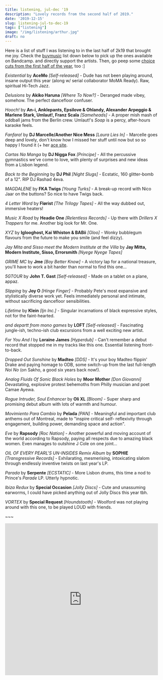 ```yaml
---
title: listening, jul-dec '19
description: "Lovely records from the second half of 2019."
date: '2019-12-15'
slug: listening-jul-to-dec-19
tags: ["listening"]
image: "/img/listening/arthur.jpg"
draft: no
---
```


Here is a list of stuff I was listening to in the last half of 2k19 that brought me joy. Check the [buymusic](https://buymusic.club/) list down below to pick up the ones available on Bandcamp. and directly support the artists. Then, go peep some [choice cuts from the first half of the year](https://ewen.io/2019/06/20/listening-jan-to-jun-19/), too :]

*Existential* by **AceMo** *[Self-released]* - Dude has not been playing around, insane output this year (along w/ serial collaborator MoMA Ready). Raw, spiritual Hi-Tech Jazz.

*Delusions* by **Akiko Haruna** *[Where To Now?]* - Deranged made vibey, somehow. The perfect dancefloor confuser.

*Hooch!* by **An-i, Anklepants, Epsilove & Ohlandy, Alexander Arpeggio & Marlene Stark, Umlaut!, Franz Scala** *[Sameheads]* - A proper mish mash of oddball jams from the Berlin crew. Umlaut!'s *Soap* is a percy, after-hours karaoke feels.

*Fanfara!* by **DJ Marcelle/Another Nice Mess** *[Laura Lies In]* - Marcelle goes deep and lovely, don't know how I missed her stuff until now but so so happy I found it (+ her [ace site](http://www.anothernicemess.com/index.html). 

*Cartas Na Manga* by **DJ Nigga Fox** *[Príncipe]* - All the percussive gymnastics we've come to love, with plenty of surprises and new ideas from a Lisbon legend.

*Back to the Beginning* by **DJ Phil** *[Night Slugs]* - Ecstatic, 160 glitter-bomb of a 12". RIP DJ Rashad 4eva.

*MAGDALENE* by **FKA Twigs** *[Young Turks]* - A break-up record with Nico Jaar on the buttons? So nice to have Twigs back.

*4 Letter Word* by **Flørist** *[The Trilogy Tapes]* - All the way dubbed out, immersive heaters!

*Music X Road* by **Headie One** *[Relentless Records]* - Up there with *Drillers X Trappers* for me. Another big look for Mr. One.

*XYZ* by **Iglooghost, Kai Whiston & BABii** *[Gloo]* - Wonky bubblegum flavours from the future to make you smile (and feel dizzy).

*Jay Mita and Sisso meet the Modern Institute at the Villa* by **Jay Mitta, Modern Institute, Sisso, Errorsmith** *[Nyege Nyege Tapes]*

*GRIME MC* by **Jme** *[Boy Better Know]* - A victory lap for a national treasure, you'll have to work a bit harder than normal to find this one...

*5GTOUR* by **John T. Gast** *[Self-released]* - Made on a tablet on a plane, appaz.

*Slipping* by **Joy O** *[Hinge Finger]* - Probably Pete's most expansive and stylistically diverse work yet. Feels immediately personal and intimate, without sacrificing dancefloor sensibilities. 

*Lifetime* by **Klein** *[Ijn Inc.]* - Singular incarnations of black expressive styles, not for the faint-hearted.

*and departt from mono games* by **LOFT** *[Self-released]* - Fascinating jungle-ish, techno-ish club excursions from a well exciting new artist. 

*For You And I* by **Loraine James** *[Hyperdub]* - Can't remember a debut record that stopped me in my tracks like this one. Essential listening front-to-back.

*Dropped Out Sunshine* by **Madteo** *[DDS]* - It's your boy Madteo flippin' Drake and paying homage to ODB, some switch-up from the last full-length *Noi No* (on Sakho, a good six years back now!).

*Analog Fluids Of Sonic Black Holes* by **Moor Mother** *[Don Giovanni]* Devastating, explosive protest behemoths from Philly musician and poet Camae Ayewa.

*Rogue Intruder, Soul Enhancer* by **Oli XL** *[Bloom]* - Super sharp and promising debut album with lots of warmth and humour.

*Movimiento Para Cambio* by **Pelada** *[PAN]* - Meaningful and important club anthems out of Montreal, made to "inspire critical self- reflexivity through engagement, building power, demanding space and action". 

*Eve* by **Rapsody** *[Roc Nation]* - Another powerful and moving account of the world according to Rapsody, paying all respects due to amazing black women. Even manages to outshine J Cole on one joint...

*OIL OF EVERY PEARL'S UN-INSIDES Remix Album* by **SOPHIE** *[Transgressive Records]* - Exhilarating, mesmerising, intoxicating slalom through endlessly inventive twists on last year's LP.

*Parada* by **Serpente** *[ECSTATIC]* - More Lisbon drums, this time a nod to Prince's *Parade* LP. Utterly hypnotic.

*Ibiza Redux* by **Special Occasion** *[Jolly Discs]* - Cute and unassuming earworms, I could have picked anything out of Jolly Discs this year tbh.

*VORTEX* by **Special Request** *[Houndstooth]* - Woolford was not playing around with this one, to be played LOUD with friends.

*~~~*

<iframe src="https://buymusic.club/embed/ewen-listening-jul-dec-19" height="500" width="100%" frameborder="0"></iframe>

